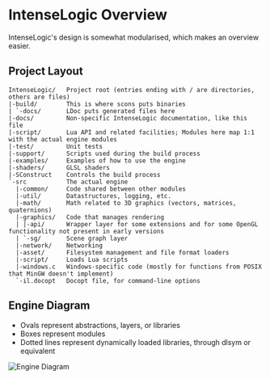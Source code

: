 # IntenseLogic Overview

IntenseLogic's design is somewhat modularised, which makes an overview easier.

## Project Layout
    IntenseLogic/   Project root (entries ending with / are directories, others are files)
    |-build/        This is where scons puts binaries
    | `-docs/       LDoc puts generated files here
    |-docs/         Non-specific IntenseLogic documentation, like this file
    |-script/       Lua API and related facilities; Modules here map 1:1 with the actual engine modules
    |-test/         Unit tests
    |-support/      Scripts used during the build process
    |-examples/     Examples of how to use the engine
    |-shaders/      GLSL shaders
    |-SConstruct    Controls the build process
    `-src           The actual engine
      |-common/     Code shared between other modules
      |-util/       Datastructures, logging, etc.
      |-math/       Math related to 3D graphics (vectors, matrices, quaternions)
      |-graphics/   Code that manages rendering
      | |-api/      Wrapper layer for some extensions and for some OpenGL functionality not present in early versions
      | `-sg/       Scene graph layer
      |-network/    Networking
      |-asset/      Filesystem management and file format loaders
      |-script/     Loads Lua scripts
      |-windows.c   Windows-specific code (mostly for functions from POSIX that MinGW doesn't implement)
      `-il.docopt   Docopt file, for command-line options

## Engine Diagram

 * Ovals represent abstractions, layers, or libraries
 * Boxes represent modules
 * Dotted lines represent dynamically loaded libraries, through dlsym or equivalent

![Engine Diagram](http://i.imgur.com/g7KWQaI.png)

